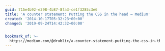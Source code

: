 ```yaml
---
guid: 715e4b92-e398-4b87-8fa3-ce1f3285c3e6
title: 'A counter statement: Putting the CSS in the head — Medium'
created: '2014-10-17T05:32:23+00:00'
changed: '2019-09-24T14:42:32+00:00'


bookmark_of: >-
  https://medium.com/@drublic/a-counter-statement-putting-the-css-in-the-head-f98103d09ce1
---
```




